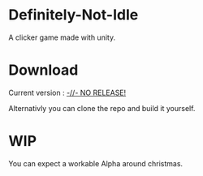 # Definitely-Not-Idle
A clicker game made with unity.

# Download
Current version : [-//- NO RELEASE!](https://github.com/GamingWolf/Definitely-Not-Idle/releases)

Alternativly you can clone the repo and build it yourself.

# WIP
You can expect a workable Alpha around christmas.
